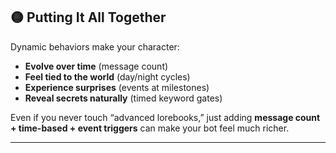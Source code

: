 ## 🟡 Putting It All Together

Dynamic behaviors make your character:

* **Evolve over time** (message count)
* **Feel tied to the world** (day/night cycles)
* **Experience surprises** (events at milestones)
* **Reveal secrets naturally** (timed keyword gates)

Even if you never touch “advanced lorebooks,” just adding **message count + time-based + event triggers** can make your bot feel much richer.

---
